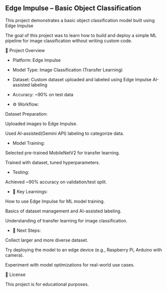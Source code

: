 ﻿## Edge Impulse – Basic Object Classification



This project demonstrates a basic object classification model built using Edge Impulse

The goal of this project was to learn how to build and deploy a simple ML pipeline for image classification without writing custom code.





📂 Project Overview



- Platform: Edge Impulse 

- Model Type: Image Classification (Transfer Learning)

- Dataset: Custom dataset uploaded and labeled using Edge Impulse AI-assisted labeling

- Accuracy: ~90% on test data





- ⚙️ Workflow:



Dataset Preparation:

Uploaded images to Edge Impulse.

Used AI-assisted(Gemini API) labeling to categorize data.





- Model Training:



Selected pre-trained MobileNetV2 for transfer learning.

Trained with dataset, tuned hyperparameters.





- Testing:



Achieved ~90% accuracy on validation/test split.





- 🚀 Key Learnings:



How to use Edge Impulse for ML model training.

Basics of dataset management and AI-assisted labeling.

Understanding of transfer learning for image classification.



- 📌 Next Steps:



Collect larger and more diverse dataset.

Try deploying the model to an edge device (e.g., Raspberry Pi, Arduino with camera).

Experiment with model optimizations for real-world use cases.



📜 License

This project is for educational purposes.



